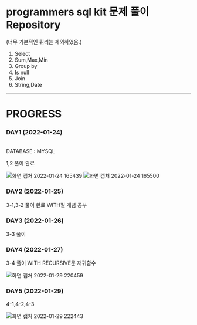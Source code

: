 # programmers sql kit 문제 풀이 Repository
(너무 기본적인 쿼리는 제외하였음.)

1. Select
2. Sum,Max,Min
3. Group by
4. Is null
5. Join
6. String,Date

---

# PROGRESS

### DAY1 (2022-01-24)
\
DATABASE : MYSQL

1,2 풀이 완료

![화면 캡처 2022-01-24 165439](https://user-images.githubusercontent.com/83413364/150743180-847c2872-5a8c-4e57-be31-8b1b4511d9be.png)
![화면 캡처 2022-01-24 165500](https://user-images.githubusercontent.com/83413364/150743185-ce01ba18-9990-4590-a5d8-400912271d07.png)



### DAY2 (2022-01-25)

3-1,3-2 풀이 완료
WITH절 개념 공부



### DAY3 (2022-01-26)
3-3 풀이


### DAY4 (2022-01-27)
3-4 풀이
WITH RECURSIVE문 재귀함수

![화면 캡처 2022-01-29 220459](https://user-images.githubusercontent.com/83413364/151662130-479f0715-7330-44b4-a2c8-c600b709e055.png)


### DAY5 (2022-01-29)
4-1,4-2,4-3

![화면 캡처 2022-01-29 222443](https://user-images.githubusercontent.com/83413364/151662777-608d3f84-b9ac-4b26-b811-0d756abdd0b2.png)

